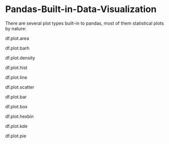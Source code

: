 # Pandas-Built-in-Data-Visualization

There are several plot types built-in to pandas, most of them statistical plots by nature:

df.plot.area

df.plot.barh

df.plot.density

df.plot.hist

df.plot.line

df.plot.scatter

df.plot.bar

df.plot.box

df.plot.hexbin

df.plot.kde

df.plot.pie

